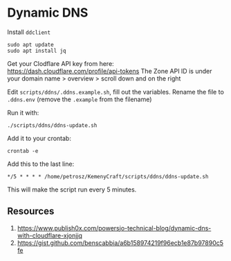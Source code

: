 # Dynamic DNS

Install `ddclient`

    sudo apt update
    sudo apt install jq

Get your Clodflare API key from here: https://dash.cloudflare.com/profile/api-tokens
The Zone API ID is under your domain name > overview > scroll down and on the right

Edit `scripts/ddns/.ddns.example.sh`, fill out the variables. Rename the file to `.ddns.env` (remove the `.example` from the filename)

Run it with:

    ./scripts/ddns/ddns-update.sh


Add it to your crontab:

    crontab -e

Add this to the last line:

    */5 * * * * /home/petrosz/KemenyCraft/scripts/ddns/ddns-update.sh

This will make the script run every 5 minutes.

## Resources
1. https://www.publish0x.com/powersjo-technical-blog/dynamic-dns-with-cloudflare-xjonjjq
2. https://gist.github.com/benscabbia/a6b158974219f96ecb1e87b97890c5fe
